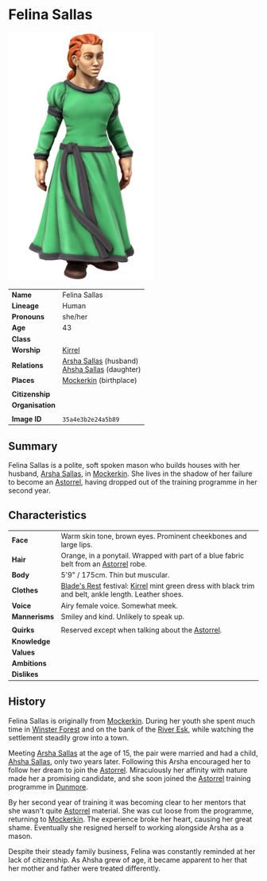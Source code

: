 # Felina Sallas

<img src="https://raw.githubusercontent.com/jesskelsall/astarus-images/main/characters/portraits/35a4e3b2e24a5b89.png" height="500" />

|||
| --- | --- |
| **Name** | Felina Sallas | character.3
| **Lineage** | Human |
| **Pronouns** | she/her |
| **Age** | 43 |
| **Class** | |
| **Worship** | [Kirrel](../gods/deities/kirrel.md) |
| **Relations** | [Arsha Sallas](arsha-sallas.md) (husband)<br>[Ahsha Sallas](ahsha-sallas.md) (daughter) |
| **Places** | [Mockerkin](../places/settlements/towns/mockerkin.md) (birthplace) |
|||
| **Citizenship** | |
| **Organisation** | |
|||
| **Image ID** | `35a4e3b2e24a5b89` |

## Summary

Felina Sallas is a polite, soft spoken mason who builds houses with her husband, [Arsha Sallas](arsha-sallas.md), in [Mockerkin](../places/settlements/towns/mockerkin.md). She lives in the shadow of her failure to become an [Astorrel](../organisations/government/astorrel/astorrel.md), having dropped out of the training programme in her second year.

## Characteristics

| | |
| --- | --- |
| **Face** | Warm skin tone, brown eyes. Prominent cheekbones and large lips. | characteristics.2
| **Hair** | Orange, in a ponytail. Wrapped with part of a blue fabric belt from an [Astorrel](../organisations/government/astorrel/astorrel.md) robe. |
| **Body** | 5'9" / 175cm. Thin but muscular. |
| **Clothes** | [Blade's Rest](../festivals/blades-rest.md) festival: [Kirrel](../gods/deities/kirrel.md) mint green dress with black trim and belt, ankle length. Leather shoes. |
| **Voice** | Airy female voice. Somewhat meek. |
| **Mannerisms** | Smiley and kind. Unlikely to speak up. |
| | |
| **Quirks** | Reserved except when talking about the [Astorrel](../organisations/government/astorrel/astorrel.md). |
| **Knowledge** | |
| **Values** | |
| **Ambitions** | |
| **Dislikes** | |

## History

Felina Sallas is originally from [Mockerkin](../places/settlements/towns/mockerkin.md). During her youth she spent much time in [Winster Forest](../places/topography/forests/winster-forest.md) and on the bank of the [River Esk](../places/topography/rivers-lakes/river-esk.md), while watching the settlement steadily grow into a town.

Meeting [Arsha Sallas](arsha-sallas.md) at the age of 15, the pair were married and had a child, [Ahsha Sallas](ahsha-sallas.md), only two years later. Following this Arsha encouraged her to follow her dream to join the [Astorrel](../organisations/government/astorrel/astorrel.md). Miraculously her affinity with nature made her a promising candidate, and she soon joined the [Astorrel](../organisations/government/astorrel/astorrel.md) training programme in [Dunmore](../places/settlements/cities/dunmore.md).

By her second year of training it was becoming clear to her mentors that she wasn't quite [Astorrel](../organisations/government/astorrel/astorrel.md) material. She was cut loose from the programme, returning to [Mockerkin](../places/settlements/towns/mockerkin.md). The experience broke her heart, causing her great shame. Eventually she resigned herself to working alongside Arsha as a mason.

Despite their steady family business, Felina was constantly reminded at her lack of citizenship. As Ahsha grew of age, it became apparent to her that her mother and father were treated differently.

